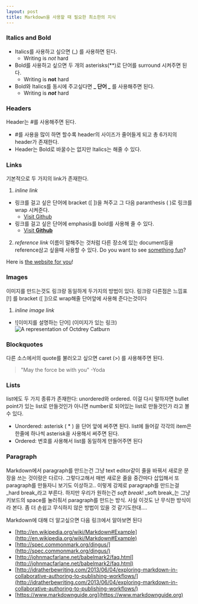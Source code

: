 ```yaml
---
layout: post
title: Markdown을 사용할 때 필요한 최소한의 지식
---
```


### Italics and Bold
- Italics를 사용하고 싶으면 (_) 를 사용하면 된다.
  - Writing is _not_ hard
- Bold를 사용하고 싶으면 두 개의 asterisks(**)로 단어를 surround 시켜주면 된다.
  - Writing is **not** hard
- Bold와 Italics를 동시에 주고싶다면 **_ 단어 _** 를 사용해주면 된다.
  - Writing is **_not_** hard

### Headers
Header는 #를 사용해주면 된다.
- #를 사용을 많이 하면 할수록 header의 사이즈가 줄어들게 되고 총 6가지의 header가 존재한다.
- Header는 Bold로 바꿀수는 없지만 Italics는 해줄 수 있다.

### Links
기본적으로 두 가지의 link가 존재한다.
1. _inline link_
  - 링크를 걸고 싶은 단어에 bracket ([ ])을 쳐주고 그 다음 paranthesis ( )로 링크를 wrap 시켜준다. 
    - [Visit Github](https://www.github.com)
  - 링크를 걸고 싶은 단어에 emphasis를 bold를 사용해 줄 수 있다.
    - [Visit **Github**](https://www.github.com)
    
2. _reference link_
이름이 말해주는 것처럼 다른 장소에 있는 document등을 reference삼고 싶을때 사용할 수 있다.
Do you want to see [something fun][fun place]?

Here is [the website for you][another fun place]!

[fun place]: https://www.github.com

[another fun place]: https://www.google.com

### Images
이미지를 만드는것도 링크랑 동일하게 두가지의 방법이 있다. 링크랑 다른점은 느낌표[!] 를 bracket ([ ])으로 wrap해줄 단어앞에 사용해 준다는것이다
1. _inline image link_
  - ![이미지를 설명하는 단어] (이미지가 있는 링크)
![A representation of Octdrey Catburn](https://octodex.github.com/images/bannekat.png)

### Blockquotes
다른 소스에서의 quote를 불러오고 싶으면 caret (>) 를 사용해주면 된다.
> "May the force be with you" -Yoda

### Lists
list에도 두 가지 종류가 존재한다: unordered와 ordered. 이걸 다시 말하자면 bullet point가 있는 list로 만들것인가 아니면 number로 되어있는 list로 만들것인가 라고 볼수 있다.
- Unordered: asterisk ( * ) 을 단어 앞에 써주면 된다. list에 들어갈 각각의 item은 한줄에 하나씩 asterisk을 사용해서 써주면 된다.
- Ordered: 번호를 사용해서 list를 동일하게 만들어주면 된다

### Paragraph
Markdown에서 paragraph를 만드는건 그냥 text editor같이 줄을 바꿔서 새로운 문장을 쓰는 것이랑은 다르다.
그렇다고해서 매번 새로운 줄을 중간마다 삽입해서 또 paragraph를 만들자니 보기도 이상하고.. 이렇게 강제로 paragraph를 만드는걸 _hard break_라고 부른다. 하지만 우리가 원하는건 _soft break_! _soft break_는 그냥 키보드의 space를 눌러줘서 paragraph를 만드는 방식. 사실 이것도 난 무식한 방식이라 본다. 좀 더 손쉽고 무식하지 않은 방법이 있을 것 같기도한대....

Markdown에 대해 더 알고싶으면 다음 링크에서 알아보면 된다
- [http://en.wikipedia.org/wiki/Markdown#Example](http://en.wikipedia.org/wiki/Markdown#Example)
- [http://spec.commonmark.org/dingus/](http://spec.commonmark.org/dingus/)
- [http://johnmacfarlane.net/babelmark2/faq.html](http://johnmacfarlane.net/babelmark2/faq.html)
- [http://idratherbewriting.com/2013/06/04/exploring-markdown-in-collaborative-authoring-to-publishing-workflows/](http://idratherbewriting.com/2013/06/04/exploring-markdown-in-collaborative-authoring-to-publishing-workflows/)
- [https://www.markdownguide.org](https://www.markdownguide.org)

